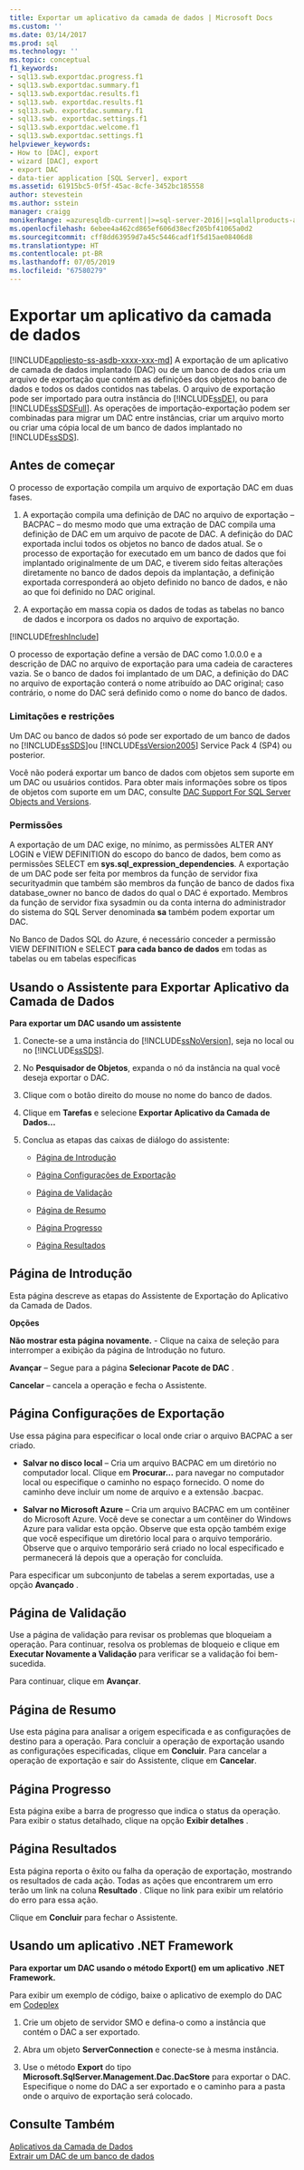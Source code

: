 ```yaml
---
title: Exportar um aplicativo da camada de dados | Microsoft Docs
ms.custom: ''
ms.date: 03/14/2017
ms.prod: sql
ms.technology: ''
ms.topic: conceptual
f1_keywords:
- sql13.swb.exportdac.progress.f1
- sql13.swb.exportdac.summary.f1
- sql13.swb.exportdac.results.f1
- sql13.swb. exportdac.results.f1
- sql13.swb. exportdac.summary.f1
- sql13.swb. exportdac.settings.f1
- sql13.swb.exportdac.welcome.f1
- sql13.swb.exportdac.settings.f1
helpviewer_keywords:
- How to [DAC], export
- wizard [DAC], export
- export DAC
- data-tier application [SQL Server], export
ms.assetid: 61915bc5-0f5f-45ac-8cfe-3452bc185558
author: stevestein
ms.author: sstein
manager: craigg
monikerRange: =azuresqldb-current||>=sql-server-2016||=sqlallproducts-allversions||>=sql-server-linux-2017||=azuresqldb-mi-current
ms.openlocfilehash: 6ebee4a462cd865ef606d38ecf205bf41065a0d2
ms.sourcegitcommit: cff8dd63959d7a45c5446cadf1f5d15ae08406d8
ms.translationtype: HT
ms.contentlocale: pt-BR
ms.lasthandoff: 07/05/2019
ms.locfileid: "67580279"
---
```

# <a name="export-a-data-tier-application"></a>Exportar um aplicativo da camada de dados
[!INCLUDE[appliesto-ss-asdb-xxxx-xxx-md](../../includes/appliesto-ss-asdb-xxxx-xxx-md.md)]
  A exportação de um aplicativo de camada de dados implantado (DAC) ou de um banco de dados cria um arquivo de exportação que contém as definições dos objetos no banco de dados e todos os dados contidos nas tabelas. O arquivo de exportação pode ser importado para outra instância do [!INCLUDE[ssDE](../../includes/ssde-md.md)], ou para [!INCLUDE[ssSDSFull](../../includes/sssdsfull-md.md)]. As operações de importação-exportação podem ser combinadas para migrar um DAC entre instâncias, criar um arquivo morto ou criar uma cópia local de um banco de dados implantado no [!INCLUDE[ssSDS](../../includes/sssds-md.md)].  
  
## <a name="before-you-begin"></a>Antes de começar  
 O processo de exportação compila um arquivo de exportação DAC em duas fases.  
  
1.  A exportação compila uma definição de DAC no arquivo de exportação – BACPAC – do mesmo modo que uma extração de DAC compila uma definição de DAC em um arquivo de pacote de DAC. A definição do DAC exportada inclui todos os objetos no banco de dados atual. Se o processo de exportação for executado em um banco de dados que foi implantado originalmente de um DAC, e tiverem sido feitas alterações diretamente no banco de dados depois da implantação, a definição exportada corresponderá ao objeto definido no banco de dados, e não ao que foi definido no DAC original.  
  
2.  A exportação em massa copia os dados de todas as tabelas no banco de dados e incorpora os dados no arquivo de exportação.  

[!INCLUDE[freshInclude](../../includes/paragraph-content/fresh-note-steps-feedback.md)]

 O processo de exportação define a versão de DAC como 1.0.0.0 e a descrição de DAC no arquivo de exportação para uma cadeia de caracteres vazia. Se o banco de dados foi implantado de um DAC, a definição do DAC no arquivo de exportação conterá o nome atribuído ao DAC original; caso contrário, o nome do DAC será definido como o nome do banco de dados.  
  

###  <a name="LimitationsRestrictions"></a> Limitações e restrições  
 Um DAC ou banco de dados só pode ser exportado de um banco de dados no [!INCLUDE[ssSDS](../../includes/sssds-md.md)]ou [!INCLUDE[ssVersion2005](../../includes/ssversion2005-md.md)] Service Pack 4 (SP4) ou posterior.  
  
 Você não poderá exportar um banco de dados com objetos sem suporte em um DAC ou usuários contidos. Para obter mais informações sobre os tipos de objetos com suporte em um DAC, consulte [DAC Support For SQL Server Objects and Versions](../../relational-databases/data-tier-applications/dac-support-for-sql-server-objects-and-versions.md).  
  
###  <a name="Permissions"></a> Permissões  
 A exportação de um DAC exige, no mínimo, as permissões ALTER ANY LOGIN e VIEW DEFINITION do escopo do banco de dados, bem como as permissões SELECT em **sys.sql_expression_dependencies**. A exportação de um DAC pode ser feita por membros da função de servidor fixa securityadmin que também são membros da função de banco de dados fixa database_owner no banco de dados do qual o DAC é exportado. Membros da função de servidor fixa sysadmin ou da conta interna do administrador do sistema do SQL Server denominada **sa** também podem exportar um DAC.
 
No Banco de Dados SQL do Azure, é necessário conceder a permissão VIEW DEFINITION e SELECT **para cada banco de dados** em todas as tabelas ou em tabelas específicas

  
##  <a name="UsingDeployDACWizard"></a> Usando o Assistente para Exportar Aplicativo da Camada de Dados  
 **Para exportar um DAC usando um assistente**  
  
1.  Conecte-se a uma instância do [!INCLUDE[ssNoVersion](../../includes/ssnoversion-md.md)], seja no local ou no [!INCLUDE[ssSDS](../../includes/sssds-md.md)].  
  
2.  No **Pesquisador de Objetos**, expanda o nó da instância na qual você deseja exportar o DAC.  
  
3.  Clique com o botão direito do mouse no nome do banco de dados.  
  
4.  Clique em **Tarefas** e selecione **Exportar Aplicativo da Camada de Dados...**  
  
5.  Conclua as etapas das caixas de diálogo do assistente:  
  
    -   [Página de Introdução](#Introduction)  
  
    -   [Página Configurações de Exportação](#Export_settings)  
  
    -   [Página de Validação](#Validation)  
  
    -   [Página de Resumo](#Summary)  
  
    -   [Página Progresso](#Progress)  
  
    -   [Página Resultados](#Results)  
  
##  <a name="Introduction"></a> Página de Introdução  
 Esta página descreve as etapas do Assistente de Exportação do Aplicativo da Camada de Dados.  
  
 **Opções**  
  
 **Não mostrar esta página novamente.** - Clique na caixa de seleção para interromper a exibição da página de Introdução no futuro.  
  
 **Avançar** – Segue para a página **Selecionar Pacote de DAC** .  
  
 **Cancelar** – cancela a operação e fecha o Assistente.  
  
##  <a name="Export_settings"></a> Página Configurações de Exportação  
 Use essa página para especificar o local onde criar o arquivo BACPAC a ser criado.  
  
-   **Salvar no disco local** – Cria um arquivo BACPAC em um diretório no computador local. Clique em **Procurar...** para navegar no computador local ou especifique o caminho no espaço fornecido. O nome do caminho deve incluir um nome de arquivo e a extensão .bacpac.  
  
-   **Salvar no Microsoft Azure** – Cria um arquivo BACPAC em um contêiner do Microsoft Azure. Você deve se conectar a um contêiner do Windows Azure para validar esta opção. Observe que esta opção também exige que você especifique um diretório local para o arquivo temporário. Observe que o arquivo temporário será criado no local especificado e permanecerá lá depois que a operação for concluída.  
  
 Para especificar um subconjunto de tabelas a serem exportadas, use a opção **Avançado** .  
  
##  <a name="Validation"></a> Página de Validação  
 Use a página de validação para revisar os problemas que bloqueiam a operação. Para continuar, resolva os problemas de bloqueio e clique em **Executar Novamente a Validação** para verificar se a validação foi bem-sucedida.  
  
 Para continuar, clique em **Avançar**.  
  
##  <a name="Summary"></a> Página de Resumo  
 Use esta página para analisar a origem especificada e as configurações de destino para a operação. Para concluir a operação de exportação usando as configurações especificadas, clique em **Concluir**. Para cancelar a operação de exportação e sair do Assistente, clique em **Cancelar**.  
  
##  <a name="Progress"></a> Página Progresso  
 Esta página exibe a barra de progresso que indica o status da operação. Para exibir o status detalhado, clique na opção **Exibir detalhes** .  
  
##  <a name="Results"></a> Página Resultados  
 Esta página reporta o êxito ou falha da operação de exportação, mostrando os resultados de cada ação. Todas as ações que encontrarem um erro terão um link na coluna **Resultado** . Clique no link para exibir um relatório do erro para essa ação.  
  
 Clique em **Concluir** para fechar o Assistente.  
  
##  <a name="NetApp"></a> Usando um aplicativo .NET Framework  
 **Para exportar um DAC usando o método Export() em um aplicativo .NET Framework.**  
  
 Para exibir um exemplo de código, baixe o aplicativo de exemplo do DAC em [Codeplex](https://go.microsoft.com/fwlink/?LinkId=219575)  
  
1.  Crie um objeto de servidor SMO e defina-o como a instância que contém o DAC a ser exportado.  
  
2.  Abra um objeto **ServerConnection** e conecte-se à mesma instância.  
  
3.  Use o método **Export** do tipo **Microsoft.SqlServer.Management.Dac.DacStore** para exportar o DAC. Especifique o nome do DAC a ser exportado e o caminho para a pasta onde o arquivo de exportação será colocado.  
  
## <a name="see-also"></a>Consulte Também  
 [Aplicativos da Camada de Dados](../../relational-databases/data-tier-applications/data-tier-applications.md)   
 [Extrair um DAC de um banco de dados](../../relational-databases/data-tier-applications/extract-a-dac-from-a-database.md)  
  
  

